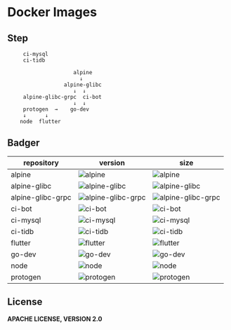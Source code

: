 # Docker Images

## Step

```
     ci-mysql
     ci-tidb

                     alpine
                       ↓
                  alpine-glibc
                     ↓  ↓
     alpine-glibc-grpc  ci-bot
                     ↓  ↓
     protogen  →    go-dev
     ↓      ↓
    node  flutter
```

## Badger

| repository        | version                                                                                                | size                                                                                                            |
| ----------------- | ------------------------------------------------------------------------------------------------------ | --------------------------------------------------------------------------------------------------------------- |
| alpine            | ![alpine](https://img.shields.io/docker/v/izhaohucom/alpine?style=for-the-badge)                       | ![alpine](https://img.shields.io/docker/image-size/izhaohucom/alpine?style=for-the-badge)                       |
| alpine-glibc      | ![alpine-glibc](https://img.shields.io/docker/v/izhaohucom/alpine-glibc?style=for-the-badge)           | ![alpine-glibc](https://img.shields.io/docker/image-size/izhaohucom/alpine-glibc?style=for-the-badge)           |
| alpine-glibc-grpc | ![alpine-glibc-grpc](https://img.shields.io/docker/v/izhaohucom/alpine-glibc-grpc?style=for-the-badge) | ![alpine-glibc-grpc](https://img.shields.io/docker/image-size/izhaohucom/alpine-glibc-grpc?style=for-the-badge) |
| ci-bot            | ![ci-bot](https://img.shields.io/docker/v/izhaohucom/ci-bot?style=for-the-badge)                       | ![ci-bot](https://img.shields.io/docker/image-size/izhaohucom/ci-bot?style=for-the-badge)                       |
| ci-mysql          | ![ci-mysql](https://img.shields.io/docker/v/izhaohucom/ci-mysql?style=for-the-badge)                   | ![ci-mysql](https://img.shields.io/docker/image-size/izhaohucom/ci-mysql?style=for-the-badge)                   |
| ci-tidb           | ![ci-tidb](https://img.shields.io/docker/v/izhaohucom/ci-tidb?style=for-the-badge)                     | ![ci-tidb](https://img.shields.io/docker/image-size/izhaohucom/ci-tidb?style=for-the-badge)                     |
| flutter           | ![flutter](https://img.shields.io/docker/v/izhaohucom/flutter?style=for-the-badge)                     | ![flutter](https://img.shields.io/docker/image-size/izhaohucom/flutter?style=for-the-badge)                     |
| go-dev            | ![go-dev](https://img.shields.io/docker/v/izhaohucom/go-dev?style=for-the-badge)                       | ![go-dev](https://img.shields.io/docker/image-size/izhaohucom/go-dev?style=for-the-badge)                       |
| node              | ![node](https://img.shields.io/docker/v/izhaohucom/node?style=for-the-badge)                           | ![node](https://img.shields.io/docker/image-size/izhaohucom/node?style=for-the-badge)                           |
| protogen          | ![protogen](https://img.shields.io/docker/v/izhaohucom/protogen?style=for-the-badge)                   | ![protogen](https://img.shields.io/docker/image-size/izhaohucom/protogen?style=for-the-badge)                   |

## License

**APACHE LICENSE, VERSION 2.0**
